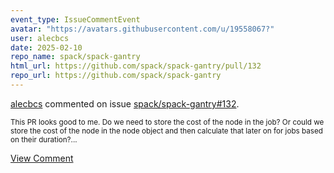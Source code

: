 ```yaml
---
event_type: IssueCommentEvent
avatar: "https://avatars.githubusercontent.com/u/19558067?"
user: alecbcs
date: 2025-02-10
repo_name: spack/spack-gantry
html_url: https://github.com/spack/spack-gantry/pull/132
repo_url: https://github.com/spack/spack-gantry
---
```


<a href='https://github.com/alecbcs' target='_blank'>alecbcs</a> commented on issue <a href='https://github.com/spack/spack-gantry/pull/132' target='_blank'>spack/spack-gantry#132</a>.

<small>This PR looks good to me. Do we need to store the cost of the node in the job? Or could we store the cost of the node in the  node object and then calculate that later on for jobs based on their duration?...</small>

<a href='https://github.com/spack/spack-gantry/pull/132' target='_blank'>View Comment</a>